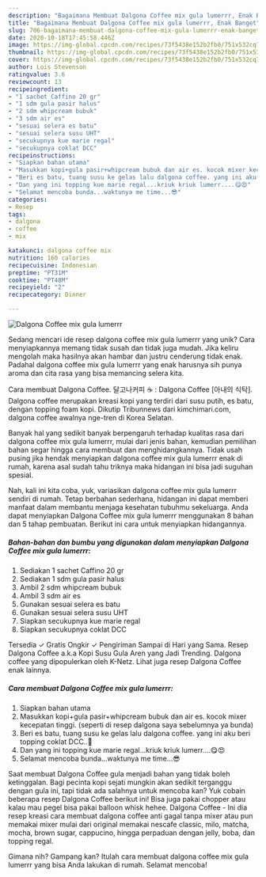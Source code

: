 ```yaml
---
description: "Bagaimana Membuat Dalgona Coffee mix gula lumerrr, Enak Banget"
title: "Bagaimana Membuat Dalgona Coffee mix gula lumerrr, Enak Banget"
slug: 706-bagaimana-membuat-dalgona-coffee-mix-gula-lumerrr-enak-banget
date: 2020-10-18T17:45:58.446Z
image: https://img-global.cpcdn.com/recipes/73f5438e152b2fb0/751x532cq70/dalgona-coffee-mix-gula-lumerrr-foto-resep-utama.jpg
thumbnail: https://img-global.cpcdn.com/recipes/73f5438e152b2fb0/751x532cq70/dalgona-coffee-mix-gula-lumerrr-foto-resep-utama.jpg
cover: https://img-global.cpcdn.com/recipes/73f5438e152b2fb0/751x532cq70/dalgona-coffee-mix-gula-lumerrr-foto-resep-utama.jpg
author: Lois Stevenson
ratingvalue: 3.6
reviewcount: 13
recipeingredient:
- "1 sachet Caffino 20 gr"
- "1 sdm gula pasir halus"
- "2 sdm whipcream bubuk"
- "3 sdm air es"
- "sesuai selera es batu"
- "sesuai selera susu UHT"
- "secukupnya kue marie regal"
- "secukupnya coklat DCC"
recipeinstructions:
- "Siapkan bahan utama"
- "Masukkan kopi+gula pasir+whipcream bubuk dan air es. kocok mixer kecepatan tinggi. (seperti di resep dalgona saya sebelumnya ya bunda)"
- "Beri es batu, tuang susu ke gelas lalu dalgona coffee. yang ini aku beri topping coklat DCC..🍫"
- "Dan yang ini topping kue marie regal...kriuk kriuk lumerr....😋😍"
- "Selamat mencoba bunda...waktunya me time...😎"
categories:
- Resep
tags:
- dalgona
- coffee
- mix

katakunci: dalgona coffee mix 
nutrition: 160 calories
recipecuisine: Indonesian
preptime: "PT31M"
cooktime: "PT48M"
recipeyield: "2"
recipecategory: Dinner

---
```



![Dalgona Coffee mix gula lumerrr](https://img-global.cpcdn.com/recipes/73f5438e152b2fb0/751x532cq70/dalgona-coffee-mix-gula-lumerrr-foto-resep-utama.jpg)

Sedang mencari ide resep dalgona coffee mix gula lumerrr yang unik? Cara menyiapkannya memang tidak susah dan tidak juga mudah. Jika keliru mengolah maka hasilnya akan hambar dan justru cenderung tidak enak. Padahal dalgona coffee mix gula lumerrr yang enak harusnya sih punya aroma dan cita rasa yang bisa memancing selera kita.

Cara membuat Dalgona Coffee. 달고나커피 ☕️ : Dalgona Coffee [아내의 식탁]. Dalgona coffee merupakan kreasi kopi yang terdiri dari susu putih, es batu, dengan topping foam kopi. Dikutip Tribunnews dari kimchimari.com, dalgona coffee awalnya nge-tren di Korea Selatan.

Banyak hal yang sedikit banyak berpengaruh terhadap kualitas rasa dari dalgona coffee mix gula lumerrr, mulai dari jenis bahan, kemudian pemilihan bahan segar hingga cara membuat dan menghidangkannya. Tidak usah pusing jika hendak menyiapkan dalgona coffee mix gula lumerrr enak di rumah, karena asal sudah tahu triknya maka hidangan ini bisa jadi suguhan spesial.


Nah, kali ini kita coba, yuk, variasikan dalgona coffee mix gula lumerrr sendiri di rumah. Tetap berbahan sederhana, hidangan ini dapat memberi manfaat dalam membantu menjaga kesehatan tubuhmu sekeluarga. Anda dapat menyiapkan Dalgona Coffee mix gula lumerrr menggunakan 8 bahan dan 5 tahap pembuatan. Berikut ini cara untuk menyiapkan hidangannya.

<!--inarticleads1-->

##### Bahan-bahan dan bumbu yang digunakan dalam menyiapkan Dalgona Coffee mix gula lumerrr:

1. Sediakan 1 sachet Caffino 20 gr
1. Sediakan 1 sdm gula pasir halus
1. Ambil 2 sdm whipcream bubuk
1. Ambil 3 sdm air es
1. Gunakan sesuai selera es batu
1. Gunakan sesuai selera susu UHT
1. Siapkan secukupnya kue marie regal
1. Siapkan secukupnya coklat DCC


Tersedia ✓ Gratis Ongkir ✓ Pengiriman Sampai di Hari yang Sama. Resep Dalgona Coffee a.k.a Kopi Susu Gula Aren yang Jadi Trending. Dalgona coffee yang dipopulerkan oleh K-Netz. Lihat juga resep Dalgona Coffee enak lainnya. 

<!--inarticleads2-->

##### Cara membuat Dalgona Coffee mix gula lumerrr:

1. Siapkan bahan utama
1. Masukkan kopi+gula pasir+whipcream bubuk dan air es. kocok mixer kecepatan tinggi. (seperti di resep dalgona saya sebelumnya ya bunda)
1. Beri es batu, tuang susu ke gelas lalu dalgona coffee. yang ini aku beri topping coklat DCC..🍫
1. Dan yang ini topping kue marie regal...kriuk kriuk lumerr....😋😍
1. Selamat mencoba bunda...waktunya me time...😎


Saat membuat Dalgona Coffee gula menjadi bahan yang tidak boleh ketinggalan. Bagi pecinta kopi sejati mungkin akan sedikit terganggu dengan gula ini, tapi tidak ada salahnya untuk mencoba kan? Yuk cobain beberapa resep Dalgona Coffee berikut ini! Bisa juga pakai chopper atau kalau mau pegel bisa pakai balloon whisk hehee. Dalgona Coffee - Ini dia resep kreasi cara membuat dalgona coffee anti gagal tanpa mixer atau pun memakai mixer mulai dari original memakai nescafe classic, milo, matcha, mocha, brown sugar, cappucino, hingga perpaduan dengan jelly, boba, dan topping regal. 

Gimana nih? Gampang kan? Itulah cara membuat dalgona coffee mix gula lumerrr yang bisa Anda lakukan di rumah. Selamat mencoba!
